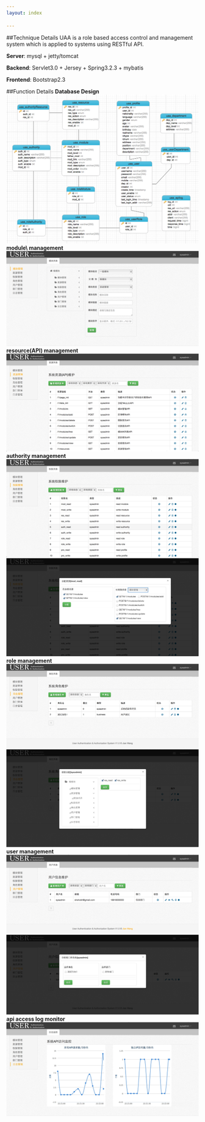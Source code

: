 ```yaml
---
layout: index

---
```


##Technique Details
UAA is a role based access control and management system which is applied to systems using RESTful API.

**Server**: mysql + jetty/tomcat

**Backend**: Servlet3.0 + Jersey + Spring3.2.3 + mybatis

**Frontend**: Bootstrap2.3

##Function Details
**Database Design**
![db-er](images/db-er.png)
**module\ management**
![module](images/module.png)
**resource(API) management**
![res-list](images/res-list.png)
**authority management**
![auth-list](images/auth-list.png)
![auth-assign](images/auth-assign.png)
**role management**
![role-list](images/role-list.png)
![role-assign](images/role-assign.png)
**user management**
![user-list](images/user-list.png)
![user-assign](images/user-assign.png)
**api access log monitor**
![log-board](images/log-board.png)